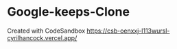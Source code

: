 # Google-keeps-Clone
Created with CodeSandbox
https://csb-oenxxj-l113wursl-cyrilhancock.vercel.app/
